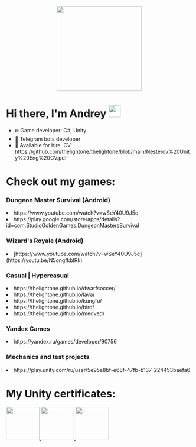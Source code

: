 <div align="center">
  <img src="https://media0.giphy.com/media/hiJ9ypGI5tIKdwKoK2/giphy.gif?cid=ecf05e478j2hjeu5h82t25tn5awni6g997rn5fyusl5vk90k&ep=v1_stickers_search&rid=giphy.gif&ct=s" width="230" />
</div>
<h1 align="left">Hi there, I'm Andrey 
<img src="https://github.com/blackcater/blackcater/raw/main/images/Hi.gif" height="32" width="32"/></h1>
<ul>
 <li>❄️ Game developer: C#, Unity</li>
 <li>🤖 Telegram bots developer</li>
 <li>🎯 Available for hire. CV: https://github.com/thelightone/thelightone/blob/main/Nesterov%20Unity%20Eng%20CV.pdf
</ul>

<h1 align="left">Check out my games:
</h1>
<h3 align="left">Dungeon Master Survival (Android)    </h3>
<li> https://www.youtube.com/watch?v=wSeY40U9J5c </li>
<li> https://play.google.com/store/apps/details?id=com.StudioGoldenGames.DungeonMastersSurvival</li>

<h3 align="left">Wizard's Royale (Android)    </h3>
<li> [https://www.youtube.com/watch?v=wSeY40U9J5c](https://youtu.be/N5ongfkblRk) </li>

<h3 align="left">Casual | Hypercasual  </h3>
<li> https://thelightone.github.io/dwarfsoccer/ </li>
<li> https://thelightone.github.io/lava/ </li>
<li> https://thelightone.github.io/kungfu/ </li>
<li> https://thelightone.github.io/bird/ </li>
<li> https://thelightone.github.io/medved/ </li>

<h3 align="left">Yandex Games  </h3>
<li> https://yandex.ru/games/developer/90756 </li>

<h3 align="left">Mechanics and test projects  </h3>
<li> https://play.unity.com/ru/user/5e95e8bf-e68f-47fb-b137-224453baefa6 </li>

<h1 align="left">My Unity certificates: 
</h1>
<div id="badges" align="left">
    <a href="https://www.credly.com/earner/earned/badge/0d96454c-161a-4507-a99a-7d7e1520390d">
    <img src="https://images.credly.com/size/680x680/images/2ebece18-451f-4f69-868a-9b5edac57567/image.png" width="90"/>
  </a>
   <a href="https://www.credly.com/earner/earned/badge/0d96454c-161a-4507-a99a-7d7e1520390d">
    <img src="https://images.credly.com/size/680x680/images/24c48b7e-6c7b-4763-91e7-379565ba4e42/image.png" width="90"/>
  </a>
  <a href="https://www.credly.com/earner/earned/badge/0d96454c-161a-4507-a99a-7d7e1520390d">
    <img src="https://images.credly.com/size/680x680/images/03d1c2f6-6182-49bd-b5af-2ef6d28b5383/image.png" width="90"/>
  </a>
</div>

